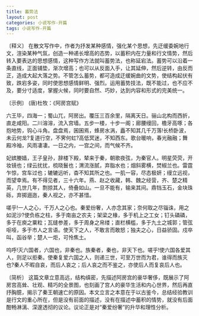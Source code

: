 ```yaml
---
title: 蓄势法
layout: post
categories: 小说写作-开篇
tags: 小说写作-开篇
---
```


〔释义〕 在散文写作中，作者为抒发某种感情，强化某个思想，先迂缓委婉地行文，渲染某种气氛，创造一种递长增高的态势，以蓄积内在力量和行文情势，然后转入要表达的思想感情，这种写作方法就叫蓄势法，也称延宕法。蓄势可以沿着一条直线，正面铺垫，渐次增高；也可以从反面入手，让其延伸，然后逆转，由反而正，造成大起大落之势。不管怎么蓄势，都可造成迂缓婉曲的文势，使结构起伏有致，跌宕多姿，同时使思想感情鲜明、强烈。运用蓄势技法，既不能过，也不应不及，要分寸适度，掌握火候，同时要自然、巧妙，达到内容和形式的完美统一。

〔示例〕 (唐)杜牧：《阿房宫赋》

六王毕，四海一；蜀山兀，阿房出。覆压三百余里，隔离天日。骊山北构而西折，直走咸阳。二川溶溶，流入宫墙。五步一楼，十步一阁；廊腰缦回，檐牙高啄；各抱地势，钩心斗角。盘盘焉，囷囷焉，蜂房水涡，矗不知其几千万落!长桥卧波，未云何龙?复道行空，不霁何虹?高低冥迷，不知西东。歌台暖响，春光融融；舞殿冷袖，风雨凄凄。一日之内，一宫之间，而气候不齐。

妃嫔媵嫱，王子皇孙，辞楼下殿，辇来于秦，朝歌夜弦，为秦官人。明星荧荧，开妆镜也；绿云扰扰，梳晓鬟也；渭流涨腻，弃脂水也；烟斜雾横，焚椒兰也。雷霆乍惊，宫车过也；辘辘远听，杳不知其所之也。一肌一容，尽态极妍；缦立远视，而望幸焉。有不得见者，三十六年。燕、赵之收藏，韩、魏之经营，齐、楚之精英，几世几年，剽掠其人，倚叠如山。一旦不能有，输来其间。鼎铛玉石，金块珠砾，弃掷逦迤，秦人视之，亦不甚惜。

嗟乎!一人之心，千万人之心也。秦爱纷奢，人亦念其家；奈何取之尽锱诛，用之如泥沙?使负栋之柱，多于南亩之农夫；架梁之椽，多于机上之工女；钉头磷磷，多于在庾之粟粒；瓦缝参差，多于周身之帛缕；直栏横槛，多于九土之城郭；管弦呕哑，多于市人之言语。使天下之人，不敢言而敢怒；独夫之心，日益骄固。戍卒叫，函谷举；楚人一炬，可怜焦土。

呜呼!灭六国者，六国也，非秦也。族秦者，秦也，非天下也。嗟乎!使六国各爱其人，则足以拒秦。使秦复爱六国之人，则递三世，可至万世而为君，谁得而族灭也?秦人不暇自哀，而后人哀之；后人哀之而不鉴之，亦使后人而复哀后人也。

〔简析〕 这篇文章立意高远，结构缜密，先描述阿房宫的豪华奢侈，既展示了阿房宫高耸、壮观、精巧的全景图，也刻画了宫人的豪华生活和内心世界，然后再直抒胸臆，揭示了秦王朝速亡的原因。本文立言之本意在于以古鉴今，总结经验教训是行文的重心所在，但是没有前面的描述，没有在描述中蓄积的情势，就没有后面酣畅淋漓、深邃透彻的议论。议论正是对“秦爱纷奢”的升华和理性分析。 
